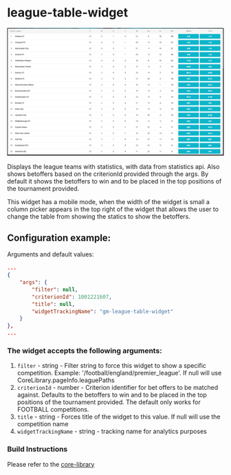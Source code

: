 # league-table-widget

![](./screenshot.png)

Displays the league teams with statistics, with data from statistics api. Also shows betoffers based on the criterionId provided through the args. By default it shows the betoffers to win and to be placed in the top positions of the tournament provided.

This widget has a mobile mode, when the width of the widget is small a column picker appears in the top right of the widget that allows the user to change the table from showing the statics to show the betoffers.

## Configuration example:

Arguments and default values:

```json
...
{
    "args": {
        "filter": null,
        "criterionId": 1001221607,
        "title": null,
        "widgetTrackingName": "gm-league-table-widget"
    }
},
...

```

### The widget accepts the following arguments:

1. `filter` - string - Filter string to force this widget to show a specific competition. Example: '/football/england/premier_league'. If null will use CoreLibrary.pageInfo.leaguePaths
2. `criterionId` - number - Criterion identifier for bet offers to be matched against. Defaults to the betoffers to win and to be placed in the top positions of the tournament provided. The default only works for FOOTBALL competitions.
3. `title` - string - Forces title of the widget to this value. If null will use the competition name
4. `widgetTrackingName` - string - tracking name for analytics purposes


### Build Instructions

Please refer to the [core-library](https://github.com/kambi-sportsbook-widgets/widget-core-library)
